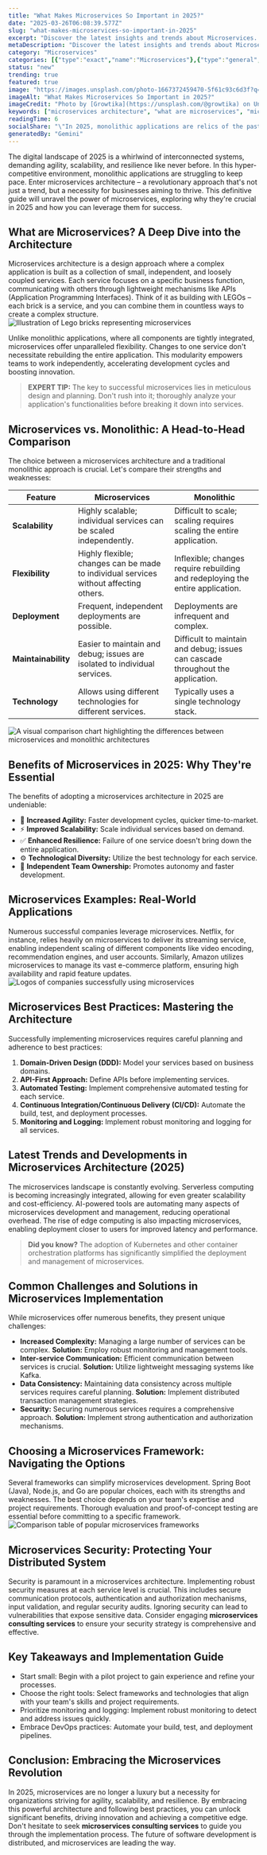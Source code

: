 ```yaml
---
title: "What Makes Microservices So Important in 2025?"
date: "2025-03-26T06:08:39.577Z"
slug: "what-makes-microservices-so-important-in-2025"
excerpt: "Discover the latest insights and trends about Microservices. This comprehensive guide covers everything you need to know about Microservices in 2025."
metaDescription: "Discover the latest insights and trends about Microservices. This comprehensive guide covers everything you need to know about Microservices in 2025."
category: "Microservices"
categories: [{"type":"exact","name":"Microservices"},{"type":"general","name":"Software Engineering"},{"type":"medium","name":"Distributed Systems"},{"type":"specific","name":"Cloud Architecture"},{"type":"niche","name":"Container Orchestration"}]
status: "new"
trending: true
featured: true
image: "https://images.unsplash.com/photo-1667372459470-5f61c93c6d3f?q=85&w=1200&fit=max&fm=webp&auto=compress"
imageAlt: "What Makes Microservices So Important in 2025?"
imageCredit: "Photo by [Growtika](https://unsplash.com/@growtika) on Unsplash"
keywords: ["microservices architecture", "what are microservices", "microservices vs monolithic", "benefits of microservices", "microservices examples", "microservices best practices", "how to implement microservices", "microservices security", "microservices consulting services", "choosing a microservices framework"]
readingTime: 6
socialShare: "\"In 2025, monolithic applications are relics of the past.  Microservices are the future, offering unparalleled agility and scalability for businesses striving to thrive.\""
generatedBy: "Gemini"
---
```




The digital landscape of 2025 is a whirlwind of interconnected systems, demanding agility, scalability, and resilience like never before.  In this hyper-competitive environment, monolithic applications are struggling to keep pace.  Enter microservices architecture – a revolutionary approach that's not just a trend, but a necessity for businesses aiming to thrive. This definitive guide will unravel the power of microservices, exploring why they're crucial in 2025 and how you can leverage them for success.

## What are Microservices? A Deep Dive into the Architecture

Microservices architecture is a design approach where a complex application is built as a collection of small, independent, and loosely coupled services.  Each service focuses on a specific business function, communicating with others through lightweight mechanisms like APIs (Application Programming Interfaces).  Think of it as building with LEGOs – each brick is a service, and you can combine them in countless ways to create a complex structure. ![Illustration of Lego bricks representing microservices](https://images.unsplash.com/photo-1667372459567-3853510dd5ce?q=85&w=1200&fit=max&fm=webp&auto=compress)

Unlike monolithic applications, where all components are tightly integrated, microservices offer unparalleled flexibility.  Changes to one service don't necessitate rebuilding the entire application. This modularity empowers teams to work independently, accelerating development cycles and boosting innovation.

> **EXPERT TIP:** The key to successful microservices lies in meticulous design and planning.  Don't rush into it; thoroughly analyze your application's functionalities before breaking it down into services.

## Microservices vs. Monolithic: A Head-to-Head Comparison

The choice between a microservices architecture and a traditional monolithic approach is crucial.  Let's compare their strengths and weaknesses:

| Feature          | Microservices                               | Monolithic                                   |
|-----------------|-----------------------------------------------|----------------------------------------------|
| **Scalability**  | Highly scalable; individual services can be scaled independently. | Difficult to scale; scaling requires scaling the entire application. |
| **Flexibility**   | Highly flexible; changes can be made to individual services without affecting others. | Inflexible; changes require rebuilding and redeploying the entire application. |
| **Deployment**   | Frequent, independent deployments are possible. | Deployments are infrequent and complex.       |
| **Maintainability** | Easier to maintain and debug; issues are isolated to individual services. | Difficult to maintain and debug; issues can cascade throughout the application. |
| **Technology**    | Allows using different technologies for different services. | Typically uses a single technology stack.      |

![A visual comparison chart highlighting the differences between microservices and monolithic architectures](https://images.unsplash.com/photo-1667372459510-55b5e2087cd0?q=85&w=1200&fit=max&fm=webp&auto=compress)

## Benefits of Microservices in 2025: Why They're Essential

The benefits of adopting a microservices architecture in 2025 are undeniable:

* 🔑 **Increased Agility:** Faster development cycles, quicker time-to-market.
* ⚡ **Improved Scalability:** Scale individual services based on demand.
* ✅ **Enhanced Resilience:** Failure of one service doesn't bring down the entire application.
* ⚙️ **Technological Diversity:** Utilize the best technology for each service.
* 🤝 **Independent Team Ownership:** Promotes autonomy and faster development.

## Microservices Examples: Real-World Applications

Numerous successful companies leverage microservices. Netflix, for instance, relies heavily on microservices to deliver its streaming service, enabling independent scaling of different components like video encoding, recommendation engines, and user accounts.  Similarly, Amazon utilizes microservices to manage its vast e-commerce platform, ensuring high availability and rapid feature updates.  ![Logos of companies successfully using microservices](https://images.unsplash.com/photo-1667372459534-848ec00d4da7?q=85&w=1200&fit=max&fm=webp&auto=compress)

## Microservices Best Practices: Mastering the Architecture

Successfully implementing microservices requires careful planning and adherence to best practices:

1. **Domain-Driven Design (DDD):**  Model your services based on business domains.
2. **API-First Approach:** Define APIs before implementing services.
3. **Automated Testing:** Implement comprehensive automated testing for each service.
4. **Continuous Integration/Continuous Delivery (CI/CD):** Automate the build, test, and deployment processes.
5. **Monitoring and Logging:**  Implement robust monitoring and logging for all services.

## Latest Trends and Developments in Microservices Architecture (2025)

The microservices landscape is constantly evolving.  Serverless computing is becoming increasingly integrated, allowing for even greater scalability and cost-efficiency.  AI-powered tools are automating many aspects of microservices development and management, reducing operational overhead.  The rise of edge computing is also impacting microservices, enabling deployment closer to users for improved latency and performance.

> **Did you know?**  The adoption of Kubernetes and other container orchestration platforms has significantly simplified the deployment and management of microservices.

## Common Challenges and Solutions in Microservices Implementation

While microservices offer numerous benefits, they present unique challenges:

* **Increased Complexity:** Managing a large number of services can be complex.  **Solution:** Employ robust monitoring and management tools.
* **Inter-service Communication:**  Efficient communication between services is crucial.  **Solution:** Utilize lightweight messaging systems like Kafka.
* **Data Consistency:** Maintaining data consistency across multiple services requires careful planning.  **Solution:** Implement distributed transaction management strategies.
* **Security:** Securing numerous services requires a comprehensive approach.  **Solution:** Implement strong authentication and authorization mechanisms.

## Choosing a Microservices Framework: Navigating the Options

Several frameworks can simplify microservices development.  Spring Boot (Java), Node.js, and Go are popular choices, each with its strengths and weaknesses. The best choice depends on your team's expertise and project requirements.  Thorough evaluation and proof-of-concept testing are essential before committing to a specific framework. ![Comparison table of popular microservices frameworks](https://images.unsplash.com/photo-1667372459470-5f61c93c6d3f?q=85&w=1200&fit=max&fm=webp&auto=compress)

## Microservices Security: Protecting Your Distributed System

Security is paramount in a microservices architecture.  Implementing robust security measures at each service level is crucial.  This includes secure communication protocols, authentication and authorization mechanisms, input validation, and regular security audits.  Ignoring security can lead to vulnerabilities that expose sensitive data.  Consider engaging **microservices consulting services** to ensure your security strategy is comprehensive and effective.

## Key Takeaways and Implementation Guide

* Start small: Begin with a pilot project to gain experience and refine your processes.
* Choose the right tools: Select frameworks and technologies that align with your team's skills and project requirements.
* Prioritize monitoring and logging: Implement robust monitoring to detect and address issues quickly.
* Embrace DevOps practices:  Automate your build, test, and deployment pipelines.

## Conclusion: Embracing the Microservices Revolution

In 2025, microservices are no longer a luxury but a necessity for organizations striving for agility, scalability, and resilience.  By embracing this powerful architecture and following best practices, you can unlock significant benefits, driving innovation and achieving a competitive edge.  Don't hesitate to seek **microservices consulting services** to guide you through the implementation process.  The future of software development is distributed, and microservices are leading the way.

